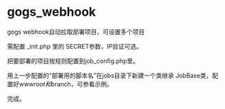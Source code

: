 # gogs_webhook
gogs webhook自动拉取部署项目，可设置多个项目


需配置 _init.php 里的 SECRET参数，IP验证可选。

把要部署的项目按规则配置到job_config.php里。

用上一步配置的“部署用的脚本名”在jobs目录下新建一个类继承 JobBase类，配置好$wwwroot和$branch，可参看示例。

完成。
